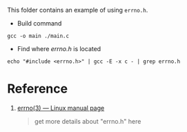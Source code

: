 This folder contains an example of using `errno.h`.


- Build command

``` shell
gcc -o main ./main.c
```

- Find where *errno.h* is located


``` shell
echo "#include <errno.h>" | gcc -E -x c - | grep errno.h
```


# Reference

1. [errno(3) — Linux manual page](https://man7.org/linux/man-pages/man3/errno.3.html)
    
    > get more details about "errno.h" here

